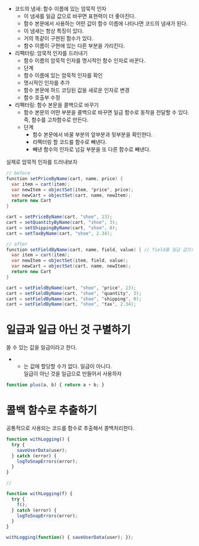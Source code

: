 * 코드의 냄새: 함수 이름에 있는 암묵적 인자
  *  이 냄새를 일급 값으로 바꾸면 표현력이 더 좋아진다.
  *  함수 본문에서 사용하는 어떤 값이 함수 이름에 나타나면 코드의 냄새가 된다.
  *  이 냄새는 항상 특징이 있다.
    *  거의 똑같이 구현된 함수가 있다.
    *  함수 이름이 구현에 있는 다른 부분을 가리킨다.
* 리팩터링: 암묵적 인자를 드러내기
  *  함수 이름의 암묵적 인자를 명시적인 함수 인자로 바꾼다.
  *  단계
    *  함수 이름에 있는 암묵적 인자를 확인
    *  명시적인 인자를 추가
    *  함수 본문에 하드 코딩된 값을 새로운 인자로 변경
    *  함수 호출부 수정
* 리팩터링: 함수 본문을 콜백으로 바꾸기
  * 함수 본문의 어떤 부분을 콜백으로 바꾸면 일급 함수로 동작을 전달할 수 있다. 즉, 함수를 고차함수로 만든다.
  * 단계
    * 함수 본문에서 바꿀 부분의 앞부분과 뒷부분을 확인한다.
    * 리팩터링 할 코드를 함수로 빼낸다.
    * 빼낸 함수의 인자로 넘길 부분을 또 다른 함수로 빼낸다.

실제로 암묵적 인자를 드러내보자
```java
// before
function setPriceByName(cart, name, price) {
  var item = cart(item);
  var newItem = objectSet(item, 'price', price);
  var newCart = objectSet(cart, name, newItem);
  return new Cart
}

cart = setPriceByName(cart, "shoe", 13);
cart = setQuantityByName(cart, "shoe", 3);
cart = setShippingByName(cart, "shoe", 0);
cart = setTaxByName(cart, "shoe", 2.34);

// after
function setFieldByName(cart, name, field, value) { // field를 일급 값으로 변경했다.
  var item = cart(item);
  var newItem = objectSet(item, field, value);
  var newCart = objectSet(cart, name, newItem);
  return new Cart
}

cart = setFieldByName(cart, "shoe", 'price', 13);
cart = setFieldByName(cart, "shoe", 'quantity', 3);
cart = setFieldByName(cart, "shoe", 'shipping', 0);
cart = setFieldByName(cart, "shoe", 'tax', 2.34);
```

# 일급과 일급 아닌 것 구별하기
쓸 수 있는 값을 일급이라고 한다.  
+ * 는 값에 할당할 수가 없다. 일급이 아니다.  
일급이 아닌 것을 일급으로 만들어서 사용하자  
```javascript
function plus(a, b) { return a + b; }
```

# 콜백 함수로 추출하기
공통적으로 사용되는 코드를 함수로 추출해서 콜백처리한다.
```javascript
function withLogging() {
  try {
    saveUserData(user);
  } catch (error) {
    logToSnapErrors(error);
  }
}

//

function withLogging(f) {
  try {
    f();
  } catch (error) {
    logToSnapErrors(error);
  }  
}

withLogging(function() { saveUserData(user); });
```
